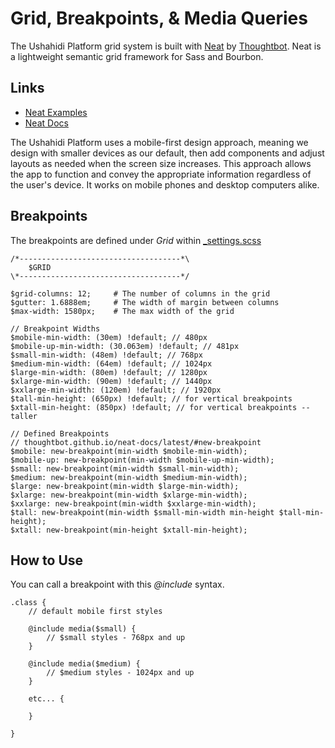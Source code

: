 # Grid, Breakpoints, & Media Queries

The Ushahidi Platform grid system is built with [Neat](http://neat.bourbon.io/) by [Thoughtbot](https://thoughtbot.com/). Neat is a lightweight semantic grid framework for Sass and Bourbon.

## Links

* [Neat Examples](http://neat.bourbon.io/examples/)
* [Neat Docs](http://thoughtbot.github.io/neat-docs/latest/)

The Ushahidi Platform uses a mobile-first design approach, meaning we design with smaller devices as our default, then add components and adjust layouts as needed when the screen size increases. This approach allows the app to function and convey the appropriate information regardless of the user's device. It works on mobile phones and desktop computers alike.

## Breakpoints

The breakpoints are defined under _Grid_ within [\_settings.scss](https://github.com/ushahidi/platform-pattern-library/blob/gh-pages/assets/sass/_settings.scss)

```text
/*------------------------------------*\
    $GRID
\*------------------------------------*/

$grid-columns: 12;     # The number of columns in the grid
$gutter: 1.6888em;     # The width of margin between columns
$max-width: 1580px;    # The max width of the grid

// Breakpoint Widths
$mobile-min-width: (30em) !default; // 480px
$mobile-up-min-width: (30.063em) !default; // 481px
$small-min-width: (48em) !default; // 768px
$medium-min-width: (64em) !default; // 1024px
$large-min-width: (80em) !default; // 1280px
$xlarge-min-width: (90em) !default; // 1440px
$xxlarge-min-width: (120em) !default; // 1920px
$tall-min-height: (650px) !default; // for vertical breakpoints
$xtall-min-height: (850px) !default; // for vertical breakpoints -- taller

// Defined Breakpoints
// thoughtbot.github.io/neat-docs/latest/#new-breakpoint
$mobile: new-breakpoint(min-width $mobile-min-width);
$mobile-up: new-breakpoint(min-width $mobile-up-min-width);
$small: new-breakpoint(min-width $small-min-width);
$medium: new-breakpoint(min-width $medium-min-width);
$large: new-breakpoint(min-width $large-min-width);
$xlarge: new-breakpoint(min-width $xlarge-min-width);
$xxlarge: new-breakpoint(min-width $xxlarge-min-width);
$tall: new-breakpoint(min-width $small-min-width min-height $tall-min-height);
$xtall: new-breakpoint(min-height $xtall-min-height);
```

## How to Use

You can call a breakpoint with this _@include_ syntax.

```text
.class {
    // default mobile first styles

    @include media($small) {
        // $small styles - 768px and up
    }

    @include media($medium) {
        // $medium styles - 1024px and up
    }

    etc... {

    }

}
```

